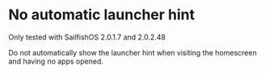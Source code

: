 # No automatic launcher hint

Only tested with SailfishOS 2.0.1.7 and 2.0.2.48

Do not automatically show the launcher hint when visiting the homescreen and having no apps opened.
